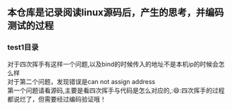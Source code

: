 ## 本仓库是记录阅读linux源码后，产生的思考，并编码测试的过程
### test1目录
对于四次挥手有这样一个问题,以及bind的时候传入的地址不是本机ip的时候会怎么样\
对于第二个问题，发现错误是can not assign address\
第一个问题请看源码,主要是看四次挥手与代码是怎么对应的,::smile::四次挥手的过程都说烂了，但需要经过编码验证哦！



